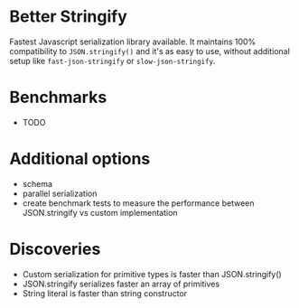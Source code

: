 # Better Stringify

Fastest Javascript serialization library available. It maintains 100% compatibility to `JSON.stringify()` and it's as easy to use, without additional setup like `fast-json-stringify` or `slow-json-stringify`.

# Benchmarks

- TODO

# Additional options

- schema
- parallel serialization
- create benchmark tests to measure the performance between JSON.stringify vs custom implementation

# Discoveries

- Custom serialization for primitive types is faster than JSON.stringify()
- JSON.stringify serializes faster an array of primitives
- String literal is faster than string constructor
